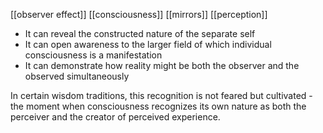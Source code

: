 [[observer effect]] [[consciousness]] [[mirrors]] [[perception]] 

- It can reveal the constructed nature of the separate self
- It can open awareness to the larger field of which individual consciousness is a manifestation
- It can demonstrate how reality might be both the observer and the observed simultaneously

In certain wisdom traditions, this recognition is not feared but cultivated - the moment when consciousness recognizes its own nature as both the perceiver and the creator of perceived experience.
